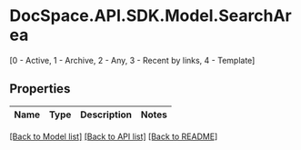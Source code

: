 # DocSpace.API.SDK.Model.SearchArea
[0 - Active, 1 - Archive, 2 - Any, 3 - Recent by links, 4 - Template]

## Properties

Name | Type | Description | Notes
------------ | ------------- | ------------- | -------------

[[Back to Model list]](../README.md#documentation-for-models) [[Back to API list]](../README.md#documentation-for-api-endpoints) [[Back to README]](../README.md)

